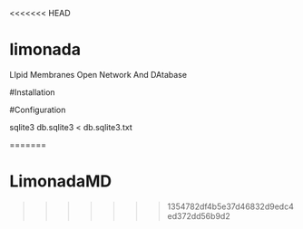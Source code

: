 <<<<<<< HEAD
# limonada
LIpid Membranes Open Network And DAtabase


#Installation




#Configuration

sqlite3 db.sqlite3 < db.sqlite3.txt




=======
# LimonadaMD
>>>>>>> 1354782df4b5e37d46832d9edc4ed372dd56b9d2
